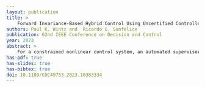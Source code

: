```yaml
---
layout: publication
title: > 
    Forward Invariance-Based Hybrid Control Using Uncertified Controllers
authors: Paul K. Wintz and  Ricardo G. Sanfelice
publication: 62nd IEEE Conference on Decision and Control
year: 2023
abstract: >
    For a constrained nonlinear control system, an automated supervisor is proposed that determines switching between a barrier function–certified controller and an uncertified controller. The switching strategy allows for properties of the uncertified controller to be exploited while preserving the forward invariance that is guaranteed by the barrier function for the certified controller. Tunable threshold functions determine regions of the state space where the supervisor switches between controllers. Conditions are given to prevent chattering by establishing a positive minimum time between switches. An example illustrates achieving forward invariance despite using an uncertified MPC controller with delayed computations.
has-pdf: true
has-slides: true
has-bibtex: true
doi: 10.1109/CDC49753.2023.10383334
---
```


